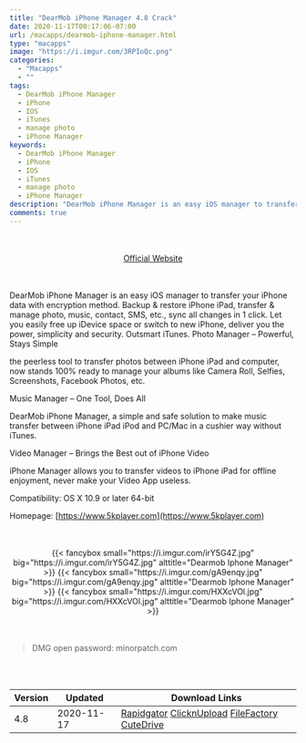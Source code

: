 ```yaml
---
title: "DearMob iPhone Manager 4.8 Crack"
date: 2020-11-17T00:17:06-07:00
url: /macapps/dearmob-iphone-manager.html
type: "macapps"
image: "https://i.imgur.com/3RPIoQc.png"
categories:
  - "Macapps"
  - ""
tags:
  - DearMob iPhone Manager
  - iPhone
  - IOS
  - iTunes
  - manage photo
  - iPhone Manager
keywords:
  - DearMob iPhone Manager
  - iPhone
  - IOS
  - iTunes
  - manage photo
  - iPhone Manager
description: "DearMob iPhone Manager is an easy iOS manager to transfer your iPhone data with encryption method. Backup & restore iPhone iPad, transfer & manage photo, music, contact, SMS"
comments: true
---
```


<br/>
<br/>
<center>
<a href="https://www.5kplayer.com" target="blank"><div class="border border-blue-500 rounded-lg transition duration-500 
    ease-in-out w-48 text-lg text-blue-500 text-center hover:bg-blue-500 hover:text-white">
  Official Website 
</div></a>
</center>
<br/>
<br/>

DearMob iPhone Manager is an easy iOS manager to transfer your iPhone data with encryption method. Backup & restore iPhone iPad, transfer & manage photo, music, contact, SMS, etc., sync all changes in 1 click. Let you easily free up iDevice space or switch to new iPhone, deliver you the power, simplicity and security. Outsmart iTunes.
Photo Manager – Powerful, Stays Simple

the peerless tool to transfer photos between iPhone iPad and computer, now stands 100% ready to manage your albums like Camera Roll, Selfies, Screenshots, Facebook Photos, etc.



Music Manager – One Tool, Does All

DearMob iPhone Manager, a simple and safe solution to make music transfer between iPhone iPad iPod and PC/Mac in a cushier way without iTunes.


Video Manager – Brings the Best out of iPhone Video

iPhone Manager allows you to transfer videos to iPhone iPad for offline enjoyment, never make your Video App useless.



Compatibility: OS X 10.9 or later 64-bit

Homepage: [https://www.5kplayer.com](https://www.5kplayer.com)

<script async src="https://pagead2.googlesyndication.com/pagead/js/adsbygoogle.js"></script>
<ins class="adsbygoogle"
     style="display:block; text-align:center;"
     data-ad-layout="in-article"
     data-ad-format="fluid"
     data-ad-client="ca-pub-8746275014476192"
     data-ad-slot="5144997159"></ins>
<script>
     (adsbygoogle = window.adsbygoogle || []).push({});
</script>
<br/>
<br/>


<center>
<div class="w-full grid grid-cols-3 flex gap-2">
{{< fancybox small="https://i.imgur.com/irY5G4Z.jpg" big="https://i.imgur.com/irY5G4Z.jpg" alttitle="Dearmob Iphone Manager" >}}
{{< fancybox small="https://i.imgur.com/gA9enqy.jpg" big="https://i.imgur.com/gA9enqy.jpg" alttitle="Dearmob Iphone Manager" >}}
{{< fancybox small="https://i.imgur.com/HXXcVOl.jpg" big="https://i.imgur.com/HXXcVOl.jpg" alttitle="Dearmob Iphone Manager" >}}
</div>
</center>

<br/>
<br/>


> DMG open password: minorpatch.com

<br/>
<br/>
<div id="history_version" class="history_version">

| Version | Updated | Download Links |
| ---- | ---- | ---- |
| 4.8 | 2020-11-17 | [Rapidgator](https://ouo.io/qPrkNQ)   [ClicknUpload](https://ouo.io/NkIQnM)   [FileFactory](https://ouo.io/A9QflC)   [CuteDrive](https://ouo.io/yKDnAH) |

</div>

